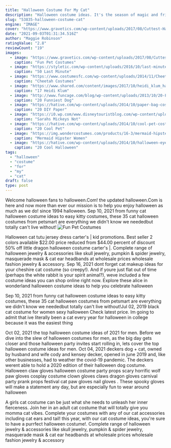 ```yaml
---
title: "Halloween Costume For My Cat"
description: "Halloween costume ideas. It's the season of magic and fright! let your imagination fly, like a witch in the night! claire's has cauldrons of ideas for easy halloween costumes for girls.Check out our ideas to create your own costume or complete a unique costume"
slug: "53835-halloween-costume-cat"
engine: "IMAGE"
cover: "https://www.gravetics.com/wp-content/uploads/2017/08/Cuttest-Halloween-Cat-Dress.jpg"
date: "2021-09-03T01:31:34.516Z"
author: "Maggie Robinson"
ratingValue: "2.8"
reviewCount: "19"
images:
  - image: "https://www.gravetics.com/wp-content/uploads/2017/08/Cuttest-Halloween-Cat-Dress.jpg"
    caption: "Fun Pet Costumes"
  - image: "https://styletic.com/wp-content/uploads/2016/10/last-minute-halloween-costumes/10-last-minute-halloween-costume-ideas-7.jpg"
    caption: "50 Last Minute"
  - image: "https://www.costumesfc.com/wp-content/uploads/2014/11/Cheetah-Costumes-for-Women.jpg"
    caption: "Cheetah Costumes"
  - image: "https://www.shared.com/content/images/2017/10/heidi_klum_halloween_costume_hindu_goddess_trans_NvBQzQNjv4BqvSDfg1RA02RN50mDz5Ks8ya2kVUYY5pmgmc37zVquFM.jpg"
    caption: "17 Heidi Klum"
  - image: "http://www.funcage.com/blog/wp-content/uploads/2013/10/20-Funniest-Dog-Halloween-Costumes-002.jpg"
    caption: "20 Funniest Dog"
  - image: "https://hative.com/wp-content/uploads/2014/10/paper-bag-costume-ideas/4-cat-paper-bag-costume.jpg"
    caption: "20 DIY Paper"
  - image: "https://i0.wp.com/www.disneytouristblog.com/wp-content/uploads/2012/10/DSC_0009-as-Smart-Object-1-copy1.jpg?fit=1024%2C1556&ssl=1"
    caption: "Sarahs Mickeys Not"
  - image: "https://hative.com/wp-content/uploads/2014/10/cool-pet-costumes/9-cool-pet-costumes.jpg"
    caption: "20 Cool Pet"
  - image: "https://img.wondercostumes.com/products/16-3/mermaid-hipster.jpg"
    caption: "Mermaid Hipster Women"
  - image: "https://hative.com/wp-content/uploads/2014/10/halloween-eye-makeup/12-halloween-eye-makeup-ideas.jpg"
    caption: "20 Cool Halloween"
tags:
  - "halloween"
  - "costume"
  - "for"
  - "my"
  - "cat"
draft: false
type: post
---
```


Welcome halloween fans to halloween.Com! the updated halloween.Com is here and now more than ever our mission is to help you enjoy halloween as much as we do! since 1994 halloween. Sep 10, 2021 from funny cat halloween costume ideas to easy kitty costumes, these 35 cat halloween costumes from petsmart are everything we didn't know we neededbut totally can't live without!
![Fun Pet Costumes](https://www.gravetics.com/wp-content/uploads/2017/08/Cuttest-Halloween-Cat-Dress.jpg "Fun Pet Costumes")

Halloween cat tutu jersey dress carter&#39;s | kid promotions. Best seller 2 colors available  $22.00 price reduced from $44.00 percent of discount 50% off little dragon halloween costume carter&#39;s |. Complete range of halloween jewelry &amp; accessories like skull jewelry, pumpkin &amp; spider jewelry, masquerade mask &amp; cat ear headbands at wholesale prices wholesale fashion jewelry &amp; accessory. Sep 16, 2021 dont forget cat makeup ideas for your cheshire cat costume (so creepy!). And if youre just flat out of time (perhaps the white rabbit is your spirit animal?), weve included a few costume ideas you can shop online right now. Explore these alice in wonderland halloween costume ideas to help you celebrate halloween
<!--inArticleAds-->

<!--galleryOne-->

Sep 10, 2021 from funny cat halloween costume ideas to easy kitty costumes, these 35 cat halloween costumes from petsmart are everything we didn't know we neededbut totally can't live without!Jul 02, 2019 black cat costume for women sexy halloween Check latest price. Im going to admit that ive literally been a cat every year for halloween in college because it was the easiest thing
<!--inArticleAds-->

<!--galleryTwo-->

Oct 02, 2021 the top halloween costume ideas of 2021 for men. Before we dive into the slew of halloween costumes for men, as the big day gets closer and those halloween party invites start rolling in, lets cover the top halloween costume ideas for men. Oct 04, 2021 deckers dog + cat, owned by husband and wife cody and kensey decker, opened in june 2019 and, like other businesses, had to weather the covid-19 pandemic. The deckers werent able to hold a 2020 edition of their halloween dog costume. Halloween claw gloves halloween costume party props scary horrific wolf paw gloves cosplay costume clown gloves claws dragon gloves carnival party prank props festival cat paw gloves nail gloves . These spooky gloves will make a statement any day, but are especially fun to wear around halloween
<!--galleryThree-->

A girls cat costume can be just what she needs to unleash her inner fierceness. Join her in an adult cat costume that will totally give you momma cat vibes. Complete your costumes with any of our cat accessories including cat ears and tail! this year, with our cat costume ideas, you're sure to have a purrfect halloween costume!. Complete range of halloween jewelry & accessories like skull jewelry, pumpkin & spider jewelry, masquerade mask & cat ear headbands at wholesale prices wholesale fashion jewelry & accessory